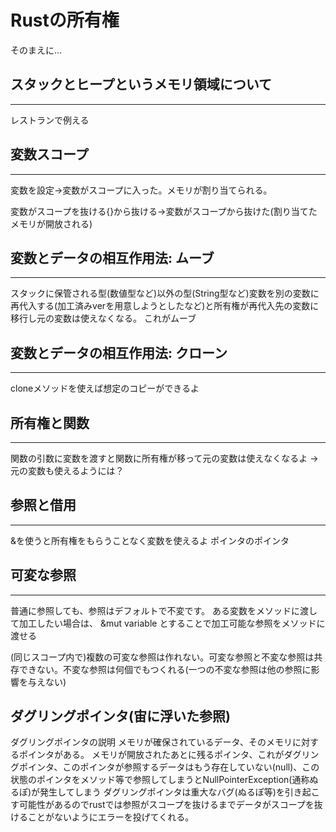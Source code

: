 # Rustの所有権

そのまえに...
## スタックとヒープというメモリ領域について
---
レストランで例える

## 変数スコープ
---
変数を設定→変数がスコープに入った。メモリが割り当てられる。

変数がスコープを抜ける{}から抜ける→変数がスコープから抜けた(割り当てたメモリが開放される)

## 変数とデータの相互作用法: ムーブ
---
スタックに保管される型(数値型など)以外の型(String型など)変数を別の変数に再代入する(加工済みverを用意しようとしたなど)と所有権が再代入先の変数に移行し元の変数は使えなくなる。
これがムーブ

## 変数とデータの相互作用法: クローン
---
cloneメソッドを使えば想定のコピーができるよ

## 所有権と関数
---
関数の引数に変数を渡すと関数に所有権が移って元の変数は使えなくなるよ
→元の変数も使えるようには？

## 参照と借用
---
&を使うと所有権をもらうことなく変数を使えるよ
ポインタのポインタ

## 可変な参照
---
普通に参照しても、参照はデフォルトで不変です。
ある変数をメソッドに渡して加工したい場合は、
&mut variable
とすることで加工可能な参照をメソッドに渡せる

(同じスコープ内で)複数の可変な参照は作れない。可変な参照と不変な参照は共存できない。不変な参照は何個でもつくれる(一つの不変な参照は他の参照に影響を与えない)

## ダグリングポインタ(宙に浮いた参照)
ダグリングポインタの説明
メモリが確保されているデータ、そのメモリに対するポインタがある。
メモリが開放されたあとに残るポインタ、これがダグリングポインタ、このポインタが参照するデータはもう存在していない(null)、この状態のポインタをメソッド等で参照してしまうとNullPointerException(通称ぬるぽ)が発生してしまう
ダグリングポインタは重大なバグ(ぬるぽ等)を引き起こす可能性があるのでrustでは参照がスコープを抜けるまでデータがスコープを抜けることがないようにエラーを投げてくれる。